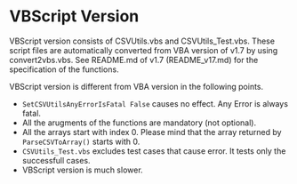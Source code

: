 VBScript Version
================

VBScript version consists of CSVUtils.vbs and CSVUtils_Test.vbs.
These script files are automatically converted from VBA version of v1.7 by using convert2vbs.vbs.
See README.md of v1.7 (README_v17.md) for the specification of the functions.

VBScript version is different from VBA version in the following points.
* `SetCSVUtilsAnyErrorIsFatal False` causes no effect. Any Error is always fatal.
* All the arugments of the functions are mandatory (not optional).
* All the arrays start with index 0. Please mind that the array returned by `ParseCSVToArray()` starts with 0.
* `CSVUtils_Test.vbs` excludes test cases that cause error. It tests only the successfull cases.
* VBScript version is much slower.
